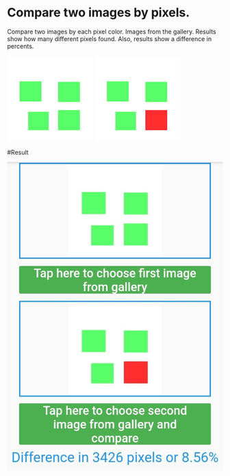 # Compare two images by pixels.

Compare two images by each pixel color.
Images from the gallery.
Results show how many different pixels found.
Also, results show a difference in percents.

![First image](https://github.com/NestorBurma1/two_images_comparison/blob/master/images/image1.jpg)
![Second image](https://github.com/NestorBurma1/two_images_comparison/blob/master/images/image2.jpg)

#Result

![Result](https://github.com/NestorBurma1/two_images_comparison/blob/master/images/result_screen.jpg)
